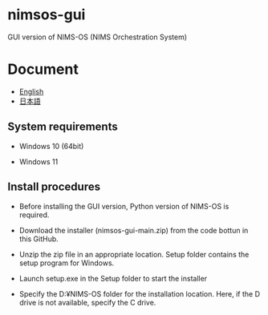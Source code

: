 # nimsos-gui
GUI version of NIMS-OS (NIMS Orchestration System)

# Document

- [English](https://nimsos-dev.github.io/nimsos/docs/en/gui.html)
- [日本語](https://nimsos-dev.github.io/nimsos/docs/jp/gui.html)

## System requirements

* Windows 10 (64bit)

* Windows 11

## Install procedures

* Before installing the GUI version, Python version of NIMS-OS is required.

* Download the installer (nimsos-gui-main.zip) from the code bottun in this GitHub.

* Unzip the zip file in an appropriate location. Setup folder contains the setup program for Windows.

* Launch setup.exe in the Setup folder to start the installer

* Specify the D:¥NIMS-OS folder for the installation location. Here, if the D drive is not available, specify the C drive.
